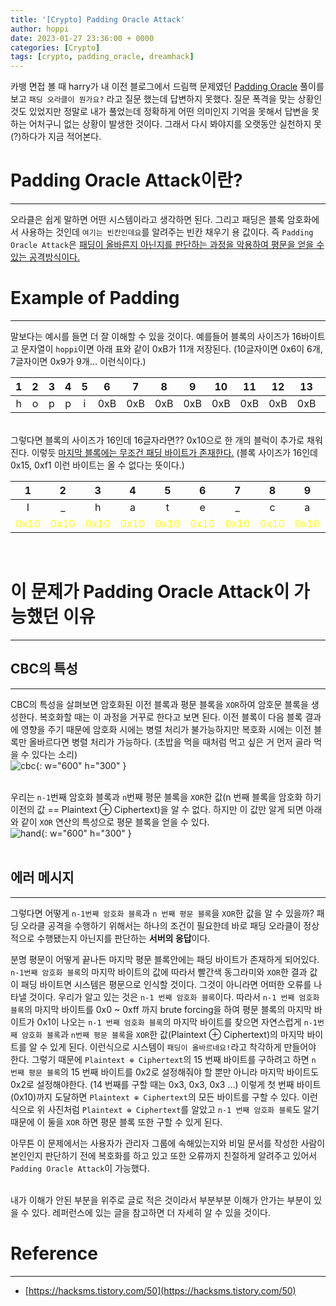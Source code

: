 ```yaml
---
title: '[Crypto] Padding Oracle Attack'
author: hoppi
date: 2023-01-27 23:36:00 + 0000
categories: [Crypto]
tags: [crypto, padding_oracle, dreamhack]
---
```

카뱅 면접 볼 때 harry가 내 이전 블로그에서 드림핵 문제였던 [Padding Oracle](https://dreamhack.io/wargame/challenges/127/) 풀이를 보고 `패딩 오라클이 뭔가요?` 라고 질문 했는데 답변하지 못했다. 질문 폭격을 맞는 상황인 것도 있었지만 정말로 내가 풀었는데 정확하게 어떤 의미인지 기억을 못해서 답변을 못하는 어처구니 없는 상황이 발생한 것이다. 그래서 다시 봐야지를 오랫동안 실천하지 못(?)하다가 지금 적어본다.  


# Padding Oracle Attack이란?
***
오라클은 쉽게 말하면 어떤 시스템이라고 생각하면 된다. 그리고 패딩은 블록 암호화에서 사용하는 것인데 `여기는 빈칸인데요`를 알려주는 빈칸 채우기 용 값이다. 즉 `Padding Oracle Attack`은 <u>패딩이 올바른지 아닌지를 판단하는 과정을 악용하여 평문을 얻을 수 있는 공격방식이다.</u>  

# Example of Padding
***
말보다는 예시를 들면 더 잘 이해할 수 있을 것이다. 예를들어 블록의 사이즈가 16바이트고 문자열이 `hoppi`이면 아래 표와 같이 0xB가 11개 저장된다. (10글자이면 0x6이 6개, 7글자이면 0x9가 9개... 이런식이다.)  

|1|2|3|4|5|6|7|8|9|10|11|12|13|14|15|16|  
|:---:|:---:|:---:|:---:|:---:|:---:|:---:|:---:|:---:|:---:|:---:|:---:|:---:|:---:|:---:|:---:|  
|h|o|p|p|i|0xB|0xB|0xB|0xB|0xB|0xB|0xB|0xB|0xB|0xB|0xB|

<br/>
그렇다면 블록의 사이즈가 16인데 16글자라면?? 0x10으로 한 개의 블럭이 추가로 채워진다. 이렇듯 <u>마지막 블록에는 무조건 패딩 바이트가 존재한다.</u> (블록 사이즈가 16인데 0x15, 0xf1 이런 바이트는 올 수 없다는 뜻이다.)  

|1|2|3|4|5|6|7|8|9|10|11|12|13|14|15|16|
|:---:|:---:|:---:|:---:|:---:|:---:|:---:|:---:|:---:|:---:|:---:|:---:|:---:|:---:|:---:|:---:|  
|I|_|h|a|t|e|_|c|a|r|r|o|t|s|!|!|
|<span style="color:yellow">0x10</span>|<span style="color:yellow">0x10</span>|<span style="color:yellow">0x10</span>|<span style="color:yellow">0x10</span>|<span style="color:yellow">0x10</span>|<span style="color:yellow">0x10</span>|<span style="color:yellow">0x10</span>|<span style="color:yellow">0x10</span>|<span style="color:yellow">0x10</span>|<span style="color:yellow">0x10</span>|<span style="color:yellow">0x10</span>|<span style="color:yellow">0x10</span>|<span style="color:yellow">0x10</span>|<span style="color:yellow">0x10</span>|<span style="color:yellow">0x10</span>|<span style="color:yellow">0x10</span>|

<br/>

# 이 문제가 Padding Oracle Attack이 가능했던 이유
***
## CBC의 특성
***
CBC의 특성을 살펴보면 암호화된 이전 블록과 평문 블록을 `XOR`하여 암호문 블록을 생성한다. 복호화할 때는 이 과정을 거꾸로 한다고 보면 된다. 이전 블록이 다음 블록 결과에 영향을 주기 때문에 암호화 시에는 병렬 처리가 불가능하지만 복호화 시에는 이전 블록만 올바르다면 병렬 처리가 가능하다. (초밥을 먹을 때처럼 먹고 싶은 거 먼저 골라 먹을 수 있다는 소리)  
![cbc](../../../assets/img/2023-01-27/cbc.png){: w="600" h="300" }  
<br/>

우리는 `n-1`번째 암호화 블록과 `n`번째 평문 블록을 `XOR`한 값(n 번째 블록을 암호화 하기 이전의 값 == Plaintext ⊕ Ciphertext)을 알 수 없다. 하지만 이 값만 알게 되면 아래와 같이 `XOR` 연산의 특성으로 평문 블록을 얻을 수 있다.  
![hand](../../../assets/img/2023-01-27/hand.png){: w="600" h="300" }  
<br/>

## 에러 메시지
***
그렇다면 어떻게 `n-1번째 암호화 블록`과 `n 번째 평문 블록`을 `XOR`한 값을 알 수 있을까? 패딩 오라클 공격을 수행하기 위해서는 하나의 조건이 필요한데 바로 패딩 오라클이 정상적으로 수행됐는지 아닌지를 판단하는 **서버의 응답**이다.  

분명 평문이 어떻게 끝나든 마지막 평문 블록안에는 패딩 바이트가 존재하게 되어있다. `n-1번째 암호화 블록`의 마지막 바이트의 값에 따라서 빨간색 동그라미와 `XOR`한 결과 값이 패딩 바이트면 시스템은 평문으로 인식할 것이다. 그것이 아니라면 어떠한 오류를 나타낼 것이다. 우리가 알고 있는 것은 `n-1 번째 암호화 블록`이다. 따라서 `n-1 번째 엄호화 블록`의 마지막 바이트를 0x0 ~ 0xff 까지 brute forcing을 하여 평문 블록의 마지막 바이트가 0x1이 나오는 `n-1 번째 엄호화 블록`의 마지막 바이트를 찾으면 자연스럽게 `n-1번째 암호화 블록`과 `n번째 평문 블록`을 `XOR`한 값(Plaintext ⊕ Ciphertext)의 마지막 바이트를 알 수 있게 된다. 이런식으로 시스템이 `패딩이 올바르네요!`라고 착각하게 만들어야 한다. 그렇기 때문에 `Plaintext ⊕ Ciphertext`의 15 번째 바이트를 구하려고 하면 `n 번째 평문 블록`의 15 번째 바이트를 0x2로 설정해줘야 할 뿐만 아니라 마지막 바이트도 0x2로 설정해야한다. (14 번째를 구할 때는 0x3, 0x3, 0x3 ...) 이렇게 첫 번째 바이트(0x10)까지 도달하면 `Plaintext ⊕ Ciphertext`의 모든 바이트를 구할 수 있다. 이런식으로 위 사진처럼 `Plaintext ⊕ Ciphertext`를 알았고 `n-1 번째 암호화 블록`도 알기 때문에 이 둘을 `XOR` 하면 평문 블록 또한 구할 수 있게 된다.  

아무튼 이 문제에서는 사용자가 관리자 그룹에 속해있는지와 비밀 문서를 작성한 사람이 본인인지 판단하기 전에 복호화를 하고 있고 또한 오류까지 친절하게 알려주고 있어서 `Padding Oracle Attack`이 가능했다.  
<br/>

내가 이해가 안된 부분을 위주로 글로 적은 것이라서 부분부분 이해가 안가는 부분이 있을 수 있다. 레퍼런스에 있는 글을 참고하면 더 자세히 알 수 있을 것이다.  

# Reference
***
- [https://hacksms.tistory.com/50](https://hacksms.tistory.com/50)

